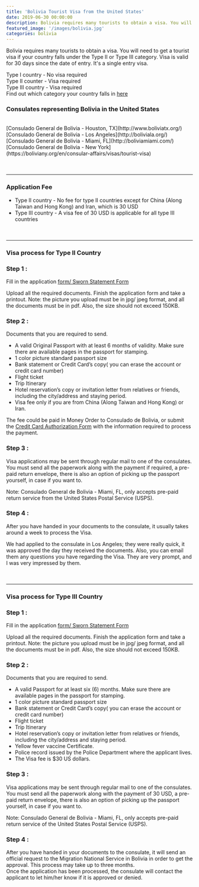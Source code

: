 ```yaml
---
title: 'Bolivia Tourist Visa from the United States'
date: 2019-06-30 00:00:00
description: Bolivia requires many tourists to obtain a visa. You will need to get a tourist visa if your country falls under the Type II or Type III category. Visa is valid for 30 days since the date of entry. It's a single entry visa.
featured_image: '/images/bolivia.jpg'
categories: bolivia
---
```


Bolivia requires many tourists to obtain a visa. You will need to get a tourist visa if your country falls under the Type II or Type III category. Visa is valid for 30 days since the date of entry. It's a single entry visa.


Type I country - No visa required<br>
Type II counter - Visa required<br>
Type III country - Visa required<br>
Find out which category your country falls in [here](http://boliviala.org/tourist-visa)<br>

### Consulates representing Bolivia in the United States
<br>
[Consulado General de Bolivia - Houston, TX](http://www.boliviatx.org/)<br>
[Consulado General de Bolivia - Los Angeles](http://boliviala.org/)<br>
[Consulado General de Bolivia - Miami, FL](http://boliviamiami.com/)<br>
[Consulado General de Bolivia - New York](https://boliviany.org/en/consular-affairs/visas/tourist-visa)
<br><br><br>
<hr>

### Application Fee

* Type II country - No fee for type II countries except for China (Along Taiwan and Hong Kong) and Iran, which is 30 USD
* Type III country - A visa fee of 30 USD is applicable for all type III countries
<br><br><br>
<hr>

### Visa process for Type II Country

### Step 1 :

Fill in the application [form/ Sworn Statement Form](http://www.rree.gob.bo/formvisas/)

Upload all the required documents. Finish the application form and take a printout.
Note: the picture you upload must be in jpg/ jpeg format, and all the documents must be in pdf. Also, the size should not exceed 150KB.


### Step 2 :

Documents that you are required to send.<br>
* A valid Original Passport with at least 6 months of validity. Make sure there are available pages in the passport for stamping.<br>
* 1 color picture standard passport size<br>
* Bank statement or Credit Card’s copy( you can erase the account or credit card number)<br>
* Flight ticket<br>
* Trip Itinerary<br>
* Hotel reservation’s copy or invitation letter from relatives or friends, including the city/address and staying period.<br>
* Visa fee only if you are from China (Along Taiwan and Hong Kong) or Iran.

The fee could be paid in Money Order to Consulado de Bolivia, or submit the [Credit Card Authorization Form](https://static1.squarespace.com/static/5193a5d3e4b0b5a13a622100/t/55ce6ffbe4b0c6c37d32772b/1439592452330/CREDIT+CARD+AUTHORIZATION+FORM.pdf) with the information required to process the payment.<br>

### Step 3 :

Visa applications may be sent through regular mail to one of the consulates.
You must send all the paperwork along with the payment if required, a pre-paid return envelope, there is also an option of picking up the passport yourself, in case if you want to.

Note: Consulado General de Bolivia - Miami, FL, only accepts pre-paid return service from the United States Postal Service (USPS).


### Step 4 :

After you have handed in your documents to the consulate, it usually takes around a week to process the Visa.

We had applied to the consulate in Los Angeles; they were really quick, it was approved the day they received the documents. Also, you can email them any questions you have regarding the Visa. They are very prompt, and I was very impressed by them.
<br>
<br><br>
<hr>


### Visa process for Type III Country
### Step 1 :

Fill in the application [form/ Sworn Statement Form](http://www.rree.gob.bo/formvisas/)

Upload all the required documents. Finish the application form and take a printout.
Note: the picture you upload must be in jpg/ jpeg format, and all the documents must be in pdf. Also, the size should not exceed 150KB.


### Step 2 :

Documents that you are required to send.<br>
* A valid Passport for at least six (6) months. Make sure there are available pages in the passport for stamping.<br>
* 1 color picture standard passport size<br>
* Bank statement or Credit Card’s copy( you can erase the account or credit card number)<br>
* Flight ticket<br>
* Trip Itinerary<br>
* Hotel reservation’s copy or invitation letter from relatives or friends, including the city/address and staying period.<br>
* Yellow fever vaccine Certificate.
* Police record issued by the Police Department where the applicant lives.
* The Visa fee is $30 US dollars.

### Step 3 :

Visa applications may be sent through regular mail to one of the consulates.
You must send all the paperwork along with the payment of 30 USD, a pre-paid return envelope, there is also an option of picking up the passport yourself, in case if you want to.

Note: Consulado General de Bolivia - Miami, FL, only accepts pre-paid return service of the United States Postal Service (USPS).


### Step 4 :

After you have handed in your documents to the consulate, it will send an official request to the Migration National Service in Bolivia in order to get the approval. This process may take up to three months.<br>
Once the application has been processed, the consulate will contact the applicant to let him/her know if it is approved or denied.





